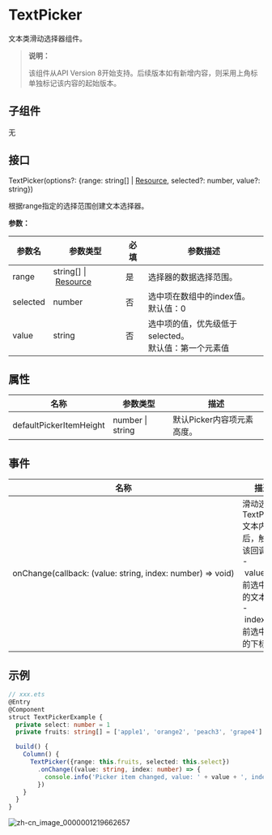 # TextPicker

文本类滑动选择器组件。

>  **说明：**
>
>  该组件从API Version 8开始支持。后续版本如有新增内容，则采用上角标单独标记该内容的起始版本。


## 子组件

无


## 接口

TextPicker(options?: {range: string[] | [Resource](ts-types.md#resource), selected?: number, value?: string})

根据range指定的选择范围创建文本选择器。

**参数：**

| 参数名      | 参数类型     | 必填   | 参数描述            |
| -------- | -------- | ---- | --------------- |
| range    | string[]&nbsp;\|&nbsp;[Resource](ts-types.md#resource) | 是    | 选择器的数据选择范围。     |
| selected | number   | 否    | 选中项在数组中的index值。<br/>默认值：0 |
| value | string | 否 | 选中项的值，优先级低于selected。<br/>默认值：第一个元素值 |

## 属性

| 名称                    | 参数类型         | 描述                       |
| ----------------------- | ---------------- | -------------------------- |
| defaultPickerItemHeight | number \| string | 默认Picker内容项元素高度。 |


## 事件

| 名称                                                         | 描述                                                         |
| ------------------------------------------------------------ | ------------------------------------------------------------ |
| onChange(callback:&nbsp;(value:&nbsp;string,&nbsp;index:&nbsp;number)&nbsp;=&gt;&nbsp;void) | 滑动选中TextPicker文本内容后，触发该回调。<br/>-&nbsp;value:&nbsp;当前选中项的文本。<br/>-&nbsp;index:&nbsp;当前选中项的下标。 |


## 示例

```ts
// xxx.ets
@Entry
@Component
struct TextPickerExample {
  private select: number = 1
  private fruits: string[] = ['apple1', 'orange2', 'peach3', 'grape4']

  build() {
    Column() {
      TextPicker({range: this.fruits, selected: this.select})
        .onChange((value: string, index: number) => {
          console.info('Picker item changed, value: ' + value + ', index: ' + index)
        })
    }
  }
}
```

![zh-cn_image_0000001219662657](figures/zh-cn_image_0000001219662657.png)
